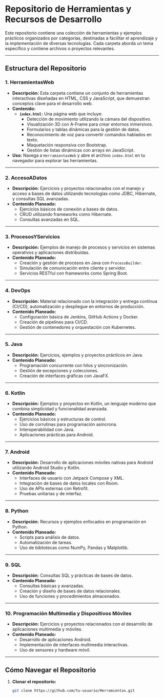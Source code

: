 # Repositorio de Herramientas y Recursos de Desarrollo

Este repositorio contiene una colección de herramientas y ejemplos prácticos organizados por categorías, destinadas a facilitar el aprendizaje y la implementación de diversas tecnologías. Cada carpeta aborda un tema específico y contiene archivos o proyectos relevantes.

---

## Estructura del Repositorio

### 1. **HerramientasWeb**
- **Descripción:**
  Esta carpeta contiene un conjunto de herramientas interactivas diseñadas en HTML, CSS y JavaScript, que demuestran conceptos clave para el desarrollo web.
- **Contenido:**
  - **`index.html`:** Una página web que incluye:
    - Detección de movimiento utilizando la cámara del dispositivo.
    - Visualización 3D con A-Frame para crear entornos inmersivos.
    - Formularios y tablas dinámicas para la gestión de datos.
    - Reconocimiento de voz para convertir comandos hablados en texto.
    - Maquetación responsiva con Bootstrap.
    - Gestión de listas dinámicas con arrays en JavaScript.
- **Uso:**
  Navega a `HerramientasWeb` y abre el archivo `index.html` en tu navegador para explorar las herramientas.

---

### 2. **AccesoADatos**
- **Descripción:**
  Ejercicios y proyectos relacionados con el manejo y acceso a bases de datos utilizando tecnologías como JDBC, Hibernate, y consultas SQL avanzadas.
- **Contenido Planeado:**
  - Ejercicios básicos de conexión a bases de datos.
  - CRUD utilizando frameworks como Hibernate.
  - Consultas avanzadas en SQL.

---

### 3. **ProcesosYServicios**
- **Descripción:**
  Ejemplos de manejo de procesos y servicios en sistemas operativos y aplicaciones distribuidas.
- **Contenido Planeado:**
  - Creación y gestión de procesos en Java con `ProcessBuilder`.
  - Simulación de comunicación entre cliente y servidor.
  - Servicios RESTful con frameworks como Spring Boot.

---

### 4. **DevOps**
- **Descripción:**
  Material relacionado con la integración y entrega continua (CI/CD), automatización y despliegue en entornos de producción.
- **Contenido Planeado:**
  - Configuración básica de Jenkins, GitHub Actions y Docker.
  - Creación de pipelines para CI/CD.
  - Gestión de contenedores y orquestación con Kubernetes.

---

### 5. **Java**
- **Descripción:**
  Ejercicios, ejemplos y proyectos prácticos en Java.
- **Contenido Planeado:**
  - Programación concurrente con hilos y sincronización.
  - Gestión de excepciones y colecciones.
  - Creación de interfaces gráficas con JavaFX.

---

### 6. **Kotlin**
- **Descripción:**
  Ejemplos y proyectos en Kotlin, un lenguaje moderno que combina simplicidad y funcionalidad avanzada.
- **Contenido Planeado:**
  - Ejercicios básicos y estructuras de control.
  - Uso de corrutinas para programación asíncrona.
  - Interoperabilidad con Java.
  - Aplicaciones prácticas para Android.

---

### 7. **Android**
- **Descripción:**
  Desarrollo de aplicaciones móviles nativas para Android utilizando Android Studio y Kotlin.
- **Contenido Planeado:**
  - Interfaces de usuario con Jetpack Compose y XML.
  - Integración de bases de datos locales con Room.
  - Uso de APIs externas con Retrofit.
  - Pruebas unitarias y de interfaz.

---

### 8. **Python**
- **Descripción:**
  Recursos y ejemplos enfocados en programación en Python.
- **Contenido Planeado:**
  - Scripts para análisis de datos.
  - Automatización de tareas.
  - Uso de bibliotecas como NumPy, Pandas y Matplotlib.

---

### 9. **SQL**
- **Descripción:**
  Consultas SQL y prácticas de bases de datos.
- **Contenido Planeado:**
  - Consultas básicas y avanzadas.
  - Creación y diseño de bases de datos relacionales.
  - Uso de funciones y procedimientos almacenados.

---

### 10. **Programación Multimedia y Dispositivos Móviles**
- **Descripción:**
  Ejercicios y proyectos relacionados con el desarrollo de aplicaciones multimedia y móviles.
- **Contenido Planeado:**
  - Desarrollo de aplicaciones Android.
  - Implementación de interfaces multimedia interactivas.
  - Uso de sensores y hardware móvil.

---

## Cómo Navegar el Repositorio

1. **Clonar el repositorio:**
   ```bash
   git clone https://github.com/tu-usuario/Herramientas.git